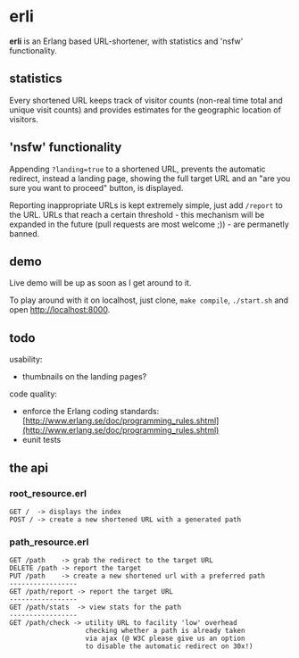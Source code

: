 # erli

**erli** is an Erlang based URL-shortener, with statistics and 'nsfw' functionality.

## statistics

Every shortened URL keeps track of visitor counts (non-real time total and unique visit counts) and provides estimates for the geographic location of visitors.

## 'nsfw' functionality

Appending `?landing=true` to a shortened URL, prevents the automatic redirect, instead a landing page, showing the full target URL and an "are you sure you want to proceed" button, is displayed.

Reporting inappropriate URLs is kept extremely simple, just add `/report` to the URL.  URLs that reach a certain threshold - this mechanism will be expanded in the future (pull requests are most welcome ;)) - are permanetly banned.

## demo

Live demo will be up as soon as I get around to it.

To play around with it on localhost, just clone, `make compile`, `./start.sh` and open [http://localhost:8000](http://localhost:8000).

## todo

usability:

+ thumbnails on the landing pages?

code quality:

+ enforce the Erlang coding standards: [http://www.erlang.se/doc/programming_rules.shtml](http://www.erlang.se/doc/programming_rules.shtml)
+ eunit tests

## the api

### root_resource.erl

	GET /  -> displays the index
	POST / -> create a new shortened URL with a generated path

### path_resource.erl

	GET /path    -> grab the redirect to the target URL
	DELETE /path -> report the target
	PUT /path    -> create a new shortened url with a preferred path
	-----------------
	GET /path/report -> report the target URL
	-----------------
	GET /path/stats  -> view stats for the path
	-----------------
	GET /path/check -> utility URL to facility 'low' overhead
	                   checking whether a path is already taken
					   via ajax (@ W3C please give us an option
					   to disable the automatic redirect on 30x!)
